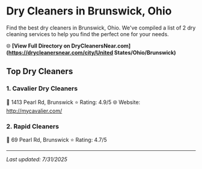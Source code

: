 # Dry Cleaners in Brunswick, Ohio

Find the best dry cleaners in Brunswick, Ohio. We've compiled a list of 2 dry cleaning services to help you find the perfect one for your needs.

🌐 **[View Full Directory on DryCleanersNear.com](https://drycleanersnear.com/city/United States/Ohio/Brunswick)**

## Top Dry Cleaners

### 1. Cavalier Dry Cleaners
📍 1413 Pearl Rd, Brunswick
⭐ Rating: 4.9/5
🌐 Website: http://mycavalier.com/

### 2. Rapid Cleaners
📍 69 Pearl Rd, Brunswick
⭐ Rating: 4.7/5


---

*Last updated: 7/31/2025*
